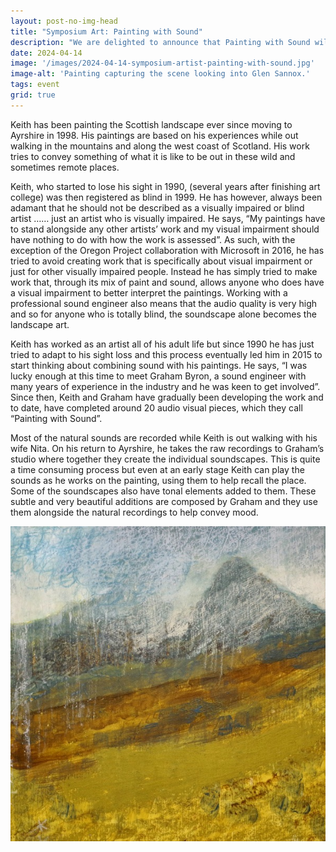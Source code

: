 ```yaml
---
layout: post-no-img-head
title: "Symposium Art: Painting with Sound"
description: "We are delighted to announce that Painting with Sound will be part of our symposium, an audio and visual landscape work by Keith Salmon, Graham Byron & Drew Kirkland."
date: 2024-04-14
image: '/images/2024-04-14-symposium-artist-painting-with-sound.jpg'
image-alt: 'Painting capturing the scene looking into Glen Sannox.'
tags: event
grid: true
---
```


Keith has been painting the Scottish landscape ever since moving to Ayrshire in 1998. His paintings are based on his experiences while out walking in the mountains and along the west coast of Scotland. His work tries to convey something of what it is like to be out in these wild and sometimes remote places.  

Keith, who started to lose his sight in 1990, (several years after finishing art college) was then registered as blind in 1999. He has however, always been adamant that he should not be described as a visually impaired or blind artist …… just an artist who is visually impaired. He says, “My paintings have to stand alongside any other artists’ work and my visual impairment should have nothing to do with how the work is assessed”. As such, with the exception of the Oregon Project collaboration with Microsoft in  2016, he has tried to avoid creating work that is specifically about visual impairment or just for other visually impaired people. Instead he has simply tried to make work that, through its mix of paint and sound, allows anyone who does have a visual impairment to better interpret the paintings. Working with a professional sound engineer also means that the audio quality is very high and so for anyone who is totally blind, the soundscape alone becomes the landscape art.

Keith has worked as an artist all of his adult life but since 1990 he has just tried to adapt to his sight loss and this process eventually led him in 2015 to start thinking about combining sound with his paintings. He says, “I was lucky enough at this time to meet Graham Byron, a sound engineer with many years of experience in the industry and he was keen to get involved”. Since then, Keith and Graham have gradually been developing the work and to date, have completed around 20 audio visual pieces, which they call “Painting with Sound”.  

Most of the natural sounds are recorded while Keith is out walking with his wife Nita. On his return to Ayrshire, he takes the raw recordings to Graham’s studio where together they create the individual soundscapes. This is quite a time consuming process but even at an early stage Keith can play the sounds as he works on the painting, using them to help recall the place. Some of the soundscapes also have tonal elements added to them. These subtle and very beautiful additions are composed by Graham and they use them alongside the natural recordings to help convey mood.

<center><img src="../images/2024-04-14-symposium-artist-painting-with-sound.jpg" width="600"></center>